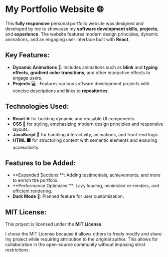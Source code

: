 # My Portfolio Website 🌐

This **fully responsive** personal portfolio website was designed and developed by me to showcase my **software development skills**, **projects**, and **experience**. The website features modern design principles, dynamic animations, and an engaging user interface built with **React**.

## **Key Features:**

- **Dynamic Animations 🎨**: Includes animations such as **blink** and **typing effects**, **gradient color transitions**, and other interactive effects to engage users.
- **Projects 💻** : Features various software development projects with concise descriptions and links to **repositories**.

## **Technologies Used:**

- **React ⚛️** for building dynamic and reusable UI components.
- **CSS 🎨** for styling, emphasizing modern design principles and responsive layouts.
- **JavaScript 🚀** for handling interactivity, animations, and front-end logic.
- **HTML 🟧** for structuring content with semantic elements and ensuring accessibility.

## **Features to be Added:**

- **Expanded Sections **: Adding testimonials, achievements, and more to enrich the portfolio.
- **Performance Optimized **: Lazy loading, minimized re-renders, and efficient rendering.
- **Dark Mode 🌙**: Planned feature for user customization.

## **MIT License:**

This project is licensed under the **MIT License**.

I chose the MIT License because it allows others to freely modify and share my project while requiring attribution to the original author. This allows for collaboration in the open-source community without imposing strict restrictions.
